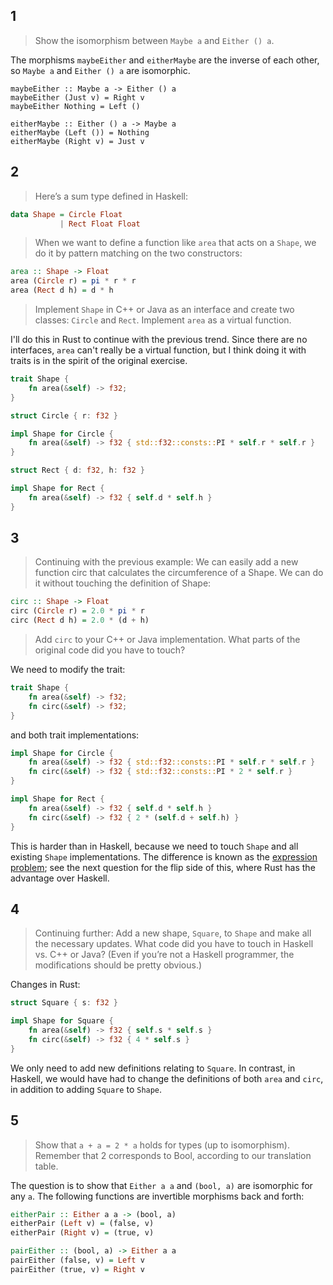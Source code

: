 ## 1

> Show the isomorphism between `Maybe a` and `Either () a`.

The morphisms `maybeEither` and `eitherMaybe` are the inverse of each other, so `Maybe a` and `Either () a` are isomorphic.

```
maybeEither :: Maybe a -> Either () a
maybeEither (Just v) = Right v
maybeEither Nothing = Left ()

eitherMaybe :: Either () a -> Maybe a
eitherMaybe (Left ()) = Nothing
eitherMaybe (Right v) = Just v
```

## 2

> Here’s a sum type defined in Haskell:

```haskell
data Shape = Circle Float
           | Rect Float Float
```

> When we want to define a function like `area` that acts on a `Shape`, we do it by pattern matching on the two constructors:

```haskell
area :: Shape -> Float
area (Circle r) = pi * r * r
area (Rect d h) = d * h
```

> Implement `Shape` in C++ or Java as an interface and create two classes: `Circle` and `Rect`. Implement `area` as a virtual function.

I'll do this in Rust to continue with the previous trend. Since there are no interfaces, `area` can't really be a virtual function, but I think doing it with traits is in the spirit of the original exercise.

```rust
trait Shape {
    fn area(&self) -> f32;
}

struct Circle { r: f32 }

impl Shape for Circle {
    fn area(&self) -> f32 { std::f32::consts::PI * self.r * self.r }
}

struct Rect { d: f32, h: f32 }

impl Shape for Rect {
    fn area(&self) -> f32 { self.d * self.h }
}
```

## 3

> Continuing with the previous example: We can easily add a new function circ that calculates the circumference of a Shape. We can do it without touching the definition of Shape:

```haskell
circ :: Shape -> Float
circ (Circle r) = 2.0 * pi * r
circ (Rect d h) = 2.0 * (d + h)
```

> Add `circ` to your C++ or Java implementation. What parts of the original code did you have to touch?

We need to modify the trait:

```rust
trait Shape {
    fn area(&self) -> f32;
    fn circ(&self) -> f32;
}
```

and both trait implementations:

```rust
impl Shape for Circle {
    fn area(&self) -> f32 { std::f32::consts::PI * self.r * self.r }
    fn circ(&self) -> f32 { std::f32::consts::PI * 2 * self.r }
}

impl Shape for Rect {
    fn area(&self) -> f32 { self.d * self.h }
    fn circ(&self) -> f32 { 2 * (self.d + self.h) }
}
```

This is harder than in Haskell, because we need to touch `Shape` and all existing `Shape` implementations. The difference is known as the [expression problem](https://wiki.c2.com/?ExpressionProblem); see the next question for the flip side of this, where Rust has the advantage over Haskell.

## 4

> Continuing further: Add a new shape, `Square`, to `Shape` and make all the necessary updates. What code did you have to touch in Haskell vs. C++ or Java? (Even if you’re not a Haskell programmer, the modifications should be pretty obvious.)

Changes in Rust:

```rust
struct Square { s: f32 }

impl Shape for Square {
    fn area(&self) -> f32 { self.s * self.s }
    fn circ(&self) -> f32 { 4 * self.s }
}
```

We only need to add new definitions relating to `Square`. In contrast, in Haskell, we would have had to change the definitions of both `area` and `circ`, in addition to adding `Square` to `Shape`.

## 5

> Show that `a + a = 2 * a` holds for types (up to isomorphism). Remember that 2 corresponds to Bool, according to our translation table.

The question is to show that `Either a a` and `(bool, a)` are isomorphic for any `a`. The following functions are invertible morphisms back and forth:

```haskell
eitherPair :: Either a a -> (bool, a)
eitherPair (Left v) = (false, v)
eitherPair (Right v) = (true, v)

pairEither :: (bool, a) -> Either a a
pairEither (false, v) = Left v
pairEither (true, v) = Right v
```
